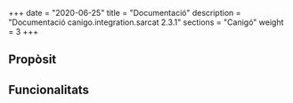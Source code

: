 +++
date        = "2020-06-25"
title       = "Documentació"
description = "Documentació canigo.integration.sarcat 2.3.1"
sections    = "Canigó"
weight      = 3
+++

## Propòsit



## Funcionalitats
